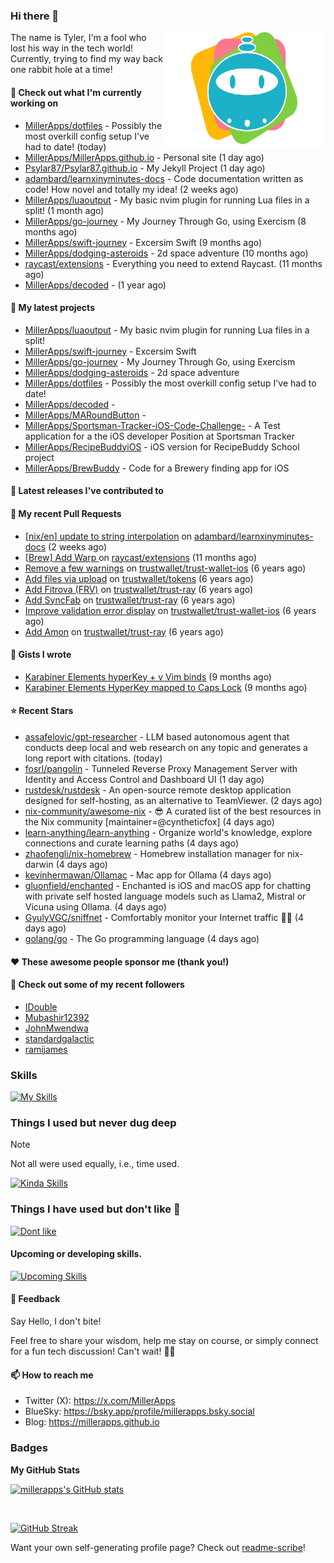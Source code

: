 ### Hi there 👋

<img align="right" src="./templates/miller-apps.png" width="260">

The name is Tyler, I'm a fool who lost his way in the tech world! Currently, trying to find my way back one rabbit hole at a time!

#### 👷 Check out what I'm currently working on

- [MillerApps/dotfiles](https://github.com/MillerApps/dotfiles) - Possibly the most overkill config setup I&#39;ve had to date! (today)
- [MillerApps/MillerApps.github.io](https://github.com/MillerApps/MillerApps.github.io) - Personal site (1 day ago)
- [Psylar87/Psylar87.github.io](https://github.com/Psylar87/Psylar87.github.io) - My Jekyll Project (1 day ago)
- [adambard/learnxinyminutes-docs](https://github.com/adambard/learnxinyminutes-docs) - Code documentation written as code! How novel and totally my idea! (2 weeks ago)
- [MillerApps/luaoutput](https://github.com/MillerApps/luaoutput) - My basic nvim plugin for running Lua files in a split! (1 month ago)
- [MillerApps/go-journey](https://github.com/MillerApps/go-journey) - My Journey Through Go, using Exercism (8 months ago)
- [MillerApps/swift-journey](https://github.com/MillerApps/swift-journey) - Excersim Swift (9 months ago)
- [MillerApps/dodging-asteroids](https://github.com/MillerApps/dodging-asteroids) - 2d space adventure (10 months ago)
- [raycast/extensions](https://github.com/raycast/extensions) - Everything you need to extend Raycast. (11 months ago)
- [MillerApps/decoded](https://github.com/MillerApps/decoded) -  (1 year ago)

#### 🌱 My latest projects

- [MillerApps/luaoutput](https://github.com/MillerApps/luaoutput) - My basic nvim plugin for running Lua files in a split!
- [MillerApps/swift-journey](https://github.com/MillerApps/swift-journey) - Excersim Swift
- [MillerApps/go-journey](https://github.com/MillerApps/go-journey) - My Journey Through Go, using Exercism
- [MillerApps/dodging-asteroids](https://github.com/MillerApps/dodging-asteroids) - 2d space adventure
- [MillerApps/dotfiles](https://github.com/MillerApps/dotfiles) - Possibly the most overkill config setup I&#39;ve had to date!
- [MillerApps/decoded](https://github.com/MillerApps/decoded) - 
- [MillerApps/MARoundButton](https://github.com/MillerApps/MARoundButton) - 
- [MillerApps/Sportsman-Tracker-iOS-Code-Challenge-](https://github.com/MillerApps/Sportsman-Tracker-iOS-Code-Challenge-) - A Test application for a the iOS developer Position at Sportsman Tracker
- [MillerApps/RecipeBuddyiOS](https://github.com/MillerApps/RecipeBuddyiOS) - iOS version for RecipeBuddy School project
- [MillerApps/BrewBuddy](https://github.com/MillerApps/BrewBuddy) - Code for a Brewery finding app for iOS

#### 🔭 Latest releases I've contributed to


#### 🔨 My recent Pull Requests

- [[nix/en] update to string interpolation](https://github.com/adambard/learnxinyminutes-docs/pull/5240) on [adambard/learnxinyminutes-docs](https://github.com/adambard/learnxinyminutes-docs) (2 weeks ago)
- [[Brew] Add Warp ](https://github.com/raycast/extensions/pull/11180) on [raycast/extensions](https://github.com/raycast/extensions) (11 months ago)
- [Remove a few warnings](https://github.com/trustwallet/trust-wallet-ios/pull/743) on [trustwallet/trust-wallet-ios](https://github.com/trustwallet/trust-wallet-ios) (6 years ago)
- [Add files via upload](https://github.com/trustwallet/tokens/pull/169) on [trustwallet/tokens](https://github.com/trustwallet/tokens) (6 years ago)
- [Add Fitrova (FRV)](https://github.com/trustwallet/trust-ray/pull/302) on [trustwallet/trust-ray](https://github.com/trustwallet/trust-ray) (6 years ago)
- [Add SyncFab](https://github.com/trustwallet/trust-ray/pull/293) on [trustwallet/trust-ray](https://github.com/trustwallet/trust-ray) (6 years ago)
- [Improve validation error display](https://github.com/trustwallet/trust-wallet-ios/pull/704) on [trustwallet/trust-wallet-ios](https://github.com/trustwallet/trust-wallet-ios) (6 years ago)
- [Add Amon](https://github.com/trustwallet/trust-ray/pull/283) on [trustwallet/trust-ray](https://github.com/trustwallet/trust-ray) (6 years ago)

#### 📓 Gists I wrote

- [Karabiner Elements hyperKey &#43; v Vim binds](https://gist.github.com/d6bcde93678b9f5a7c5979e184d0148b) (9 months ago)
- [Karabiner Elements HyperKey mapped to Caps Lock](https://gist.github.com/ac8ec045f9c4fd21e829f92f960aa522) (9 months ago)

#### ⭐ Recent Stars

- [assafelovic/gpt-researcher](https://github.com/assafelovic/gpt-researcher) - LLM based autonomous agent that conducts deep local and web research on any topic and generates a long report with citations. (today)
- [fosrl/pangolin](https://github.com/fosrl/pangolin) - Tunneled Reverse Proxy Management Server with Identity and Access Control and Dashboard UI (1 day ago)
- [rustdesk/rustdesk](https://github.com/rustdesk/rustdesk) - An open-source remote desktop application designed for self-hosting, as an alternative to TeamViewer. (2 days ago)
- [nix-community/awesome-nix](https://github.com/nix-community/awesome-nix) - 😎 A curated list of the best resources in the Nix community [maintainer=@cyntheticfox] (4 days ago)
- [learn-anything/learn-anything](https://github.com/learn-anything/learn-anything) - Organize world&#39;s knowledge, explore connections and curate learning paths (4 days ago)
- [zhaofengli/nix-homebrew](https://github.com/zhaofengli/nix-homebrew) - Homebrew installation manager for nix-darwin (4 days ago)
- [kevinhermawan/Ollamac](https://github.com/kevinhermawan/Ollamac) - Mac app for Ollama (4 days ago)
- [gluonfield/enchanted](https://github.com/gluonfield/enchanted) - Enchanted is iOS and macOS app for chatting with private self hosted language models such as Llama2, Mistral or Vicuna using Ollama. (4 days ago)
- [GyulyVGC/sniffnet](https://github.com/GyulyVGC/sniffnet) - Comfortably monitor your Internet traffic 🕵️‍♂️ (4 days ago)
- [golang/go](https://github.com/golang/go) - The Go programming language (4 days ago)

#### ❤️ These awesome people sponsor me (thank you!)


#### 👯 Check out some of my recent followers

- [IDouble](https://github.com/IDouble)
- [Mubashir12392](https://github.com/Mubashir12392)
- [JohnMwendwa](https://github.com/JohnMwendwa)
- [standardgalactic](https://github.com/standardgalactic)
- [ramijames](https://github.com/ramijames)

### Skills  
[![My Skills](https://skillicons.dev/icons?i=swift,md,git,apple,github,neovim)](https://skillicons.dev)

### Things I used but never dug deep

> [!NOTE]
> Not all were used equally, i.e., time used.

[![Kinda Skills](https://skillicons.dev/icons?i=nodejs,docker,bash,rust)](https://skillicons.dev)

### Things I have used but don't like 🤷
[![Dont like](https://skillicons.dev/icons?i=html,css,js,java)](https://skillicons.dev)

#### Upcoming or developing skills.
[![Upcoming Skills](https://skillicons.dev/icons?i=go,lua,nix)](https://skillicons.dev)


#### 💬 Feedback

Say Hello, I don't bite!

Feel free to share your wisdom, help me stay on course, or simply connect for a fun tech discussion! Can't wait! 🙌🚀

#### 📫 How to reach me

- Twitter (X): https://x.com/MillerApps
- BlueSky: https://bsky.app/profile/millerapps.bsky.social
- Blog: https://millerapps.github.io

### Badges

<b>My GitHub Stats</b>

<a href="http://www.github.com/millerapps"><img src="https://github-readme-stats.vercel.app/api?username=millerapps&show_icons=true&hide=&count_private=true&bg_color=1e1e2e&text_color=cdd6f4&icon_color=cba6f7&title_color=94e2d5" alt="millerapps's GitHub stats"  /></a>

<br>

<a href="https://git.io/streak-stats"><img src="https://streak-stats.demolab.com?user=millerapps&theme=catppuccin-mocha" alt="GitHub Streak" /></a>

Want your own self-generating profile page? Check out [readme-scribe](https://github.com/muesli/readme-scribe)!


